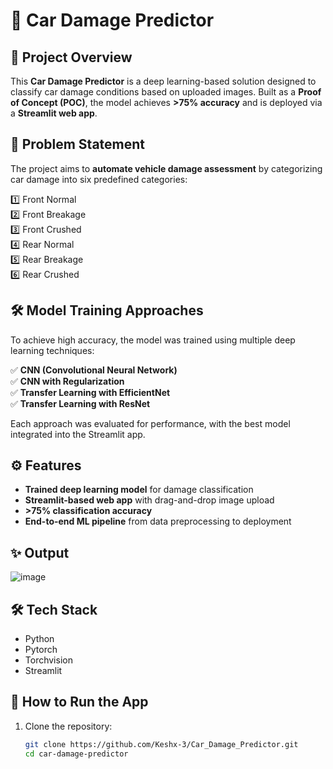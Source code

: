 # 🚗 Car Damage Predictor

## 📌 Project Overview
This **Car Damage Predictor** is a deep learning-based solution designed to classify car damage conditions based on uploaded images. Built as a **Proof of Concept (POC)**, the model achieves **>75% accuracy** and is deployed via a **Streamlit web app**.

## 🎯 Problem Statement
The project aims to **automate vehicle damage assessment** by categorizing car damage into six predefined categories:

1️⃣ Front Normal  
2️⃣ Front Breakage  
3️⃣ Front Crushed  
4️⃣ Rear Normal  
5️⃣ Rear Breakage  
6️⃣ Rear Crushed  

## 🛠️ Model Training Approaches
To achieve high accuracy, the model was trained using multiple deep learning techniques:

✅ **CNN (Convolutional Neural Network)**  
✅ **CNN with Regularization**  
✅ **Transfer Learning with EfficientNet**  
✅ **Transfer Learning with ResNet**  

Each approach was evaluated for performance, with the best model integrated into the Streamlit app.

## ⚙️ Features
- **Trained deep learning model** for damage classification
- **Streamlit-based web app** with drag-and-drop image upload
- **>75% classification accuracy**
- **End-to-end ML pipeline** from data preprocessing to deployment

## ✨ Output
![image](https://github.com/user-attachments/assets/b2c9dc05-004b-4073-96e6-41615e879665)


## 🛠️ Tech Stack
- Python  
- Pytorch  
- Torchvision  
- Streamlit  

## 🚀 How to Run the App
1. Clone the repository:
   ```bash
   git clone https://github.com/Keshx-3/Car_Damage_Predictor.git
   cd car-damage-predictor
